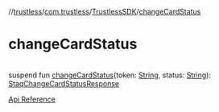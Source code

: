 //[trustless](../../../index.md)/[com.trustless](../index.md)/[TrustlessSDK](index.md)/[changeCardStatus](change-card-status.md)

# changeCardStatus

\
suspend fun [changeCardStatus](change-card-status.md)(token: [String](https://kotlinlang.org/api/latest/jvm/stdlib/kotlin/-string/index.html), status: [String](https://kotlinlang.org/api/latest/jvm/stdlib/kotlin/-string/index.html)): [StaqChangeCardStatusResponse](../../com.trustless.requests.cards/-staq-change-card-status-response/index.md)

[Api Reference](https://developer.finto.io/docs/apis/cards#/Cards/Set%20status)
